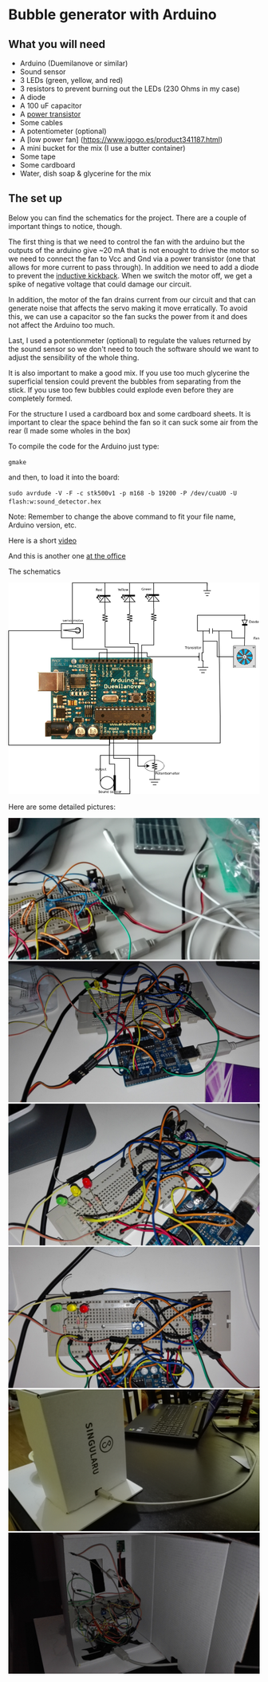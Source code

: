# Bubble generator with Arduino

## What you will need
* Arduino (Duemilanove or similar)
* Sound sensor 
* 3 LEDs (green, yellow, and red)
* 3 resistors to prevent burning out the LEDs (230 Ohms in my case)
* A diode
* A 100 uF capacitor
* A [power transistor](http://www.infineon.com/dgdl/irf540n.pdf?fileId=5546d462533600a4015355e396cb199f) 
* Some cables
* A potentiometer (optional)
* A [low power fan] (https://www.igogo.es/product341187.html)
* A mini bucket for the mix (I use a butter container)
* Some tape
* Some cardboard
* Water, dish soap & glycerine for the mix

## The set up
Below you can find the schematics for the project. There are a couple of important things to notice, though.

The first thing is that we need to control the fan with the arduino but the outputs of the arduino give ~20 mA that is not enought to drive the motor so we need to connect the fan to Vcc and Gnd via a power transistor (one that allows for more current to pass through). In addition we need to add a diode to prevent the [inductive kickback](https://www.maximintegrated.com/en/glossary/definitions.mvp/term/Inductive%20Kickback/gpk/175). When we switch the motor off, we get a spike of negative voltage that could damage our circuit.

In addition, the motor of the fan drains current from our circuit and that can generate noise that affects the servo making it move erratically. To avoid this, we can use a capacitor so the fan sucks the power from it and does not affect the Arduino too much.

Last, I used a potentionmeter (optional) to regulate the values returned by the sound sensor so we don't need to touch the software should we want to adjust the sensibility of the whole thing.

It is also important to make a good mix. If you use too much glycerine the superficial tension could prevent the bubbles from separating from the stick. If you use too few bubbles could explode even before they are completely formed.

For the structure I used a cardboard box and some cardboard sheets. It is important to clear the space behind the fan so it can suck some air from the rear (I made some wholes in the box)

To compile the code for the Arduino just type:

`gmake`

and then, to load it into the board:

`sudo avrdude -V -F -c stk500v1 -p m168 -b 19200 -P /dev/cuaU0 -U flash:w:sound_detector.hex`

Note: Remember to change the above command to fit your file name, Arduino version, etc.

Here is a short [video](https://youtu.be/Sxx3LvobYMk)

And this is another one [at the office](https://youtu.be/BmN9IUf0cyc)

The schematics

![schematics](https://github.com/fernape/arduino-projects/raw/master/sound_and_bubbles/Sound_Bubbles_schematic.png)

Here are some detailed pictures:

![photo1](https://github.com/fernape/arduino-projects/raw/master/sound_and_bubbles/images/IMG_20170114_174827.jpg)
![photo2](https://github.com/fernape/arduino-projects/raw/master/sound_and_bubbles/images/IMG_20170114_174834.jpg)
![photo3](https://github.com/fernape/arduino-projects/raw/master/sound_and_bubbles/images/IMG_20170114_174901.jpg)
![photo4](https://github.com/fernape/arduino-projects/raw/master/sound_and_bubbles/images/IMG_20170114_174909.jpg)
![photo5](https://github.com/fernape/arduino-projects/raw/master/sound_and_bubbles/images/IMG_20170121_194715.jpg)
![photo6](https://github.com/fernape/arduino-projects/raw/master/sound_and_bubbles/images/IMG_20170121_194745.jpg)
